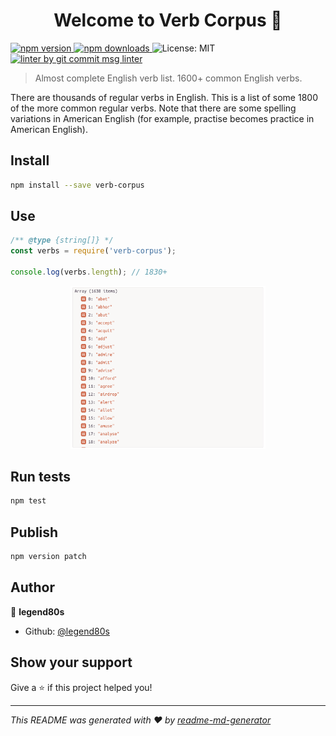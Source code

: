 <h1 align="center">Welcome to Verb Corpus 👋</h1>
<p>
  <a href="https://www.npmjs.com/package/verb-corpus" target="_blank">
    <img src="https://img.shields.io/npm/v/verb-corpus.svg" alt="npm version" />
  </a>

  <a href="https://www.npmjs.com/package/verb-corpus">
    <img src="https://img.shields.io/npm/dm/verb-corpus.svg" alt="npm downloads" />
  </a>

  <img alt="License: MIT" src="https://img.shields.io/badge/License-MIT-yellow.svg" />

  <a href="https://www.npmjs.com/package/git-commit-msg-linter" target="_blank">
    <img alt="linter by git commit msg linter" src="https://img.shields.io/badge/git-commit%20msg%20linter-blue" />
  </a>
</p>

> Almost complete English verb list. 1600+ common English verbs.

There are thousands of regular verbs in English. This is a list of some 1800 of the more common regular verbs. Note that there are some spelling variations in American English (for example, practise becomes practice in American English).

## Install

```sh
npm install --save verb-corpus
```

## Use

```javascript
/** @type {string[]} */
const verbs = require('verb-corpus');

console.log(verbs.length); // 1830+
```

<p align="center">
  <img src="https://raw.githubusercontent.com/legend80s/verb-corpus/master/assets/verbs.png" alt="verbs demo" width="61.8%" />
</p>

## Run tests

```sh
npm test
```

## Publish

```sh
npm version patch
```

## Author

👤 **legend80s**

* Github: [@legend80s](https://github.com/legend80s)

## Show your support

Give a ⭐️ if this project helped you!

***
_This README was generated with ❤️ by [readme-md-generator](https://github.com/kefranabg/readme-md-generator)_
